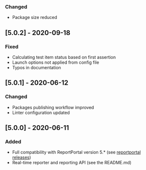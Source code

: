 ### Changed
- Package size reduced

## [5.0.2] - 2020-09-18
### Fixed
- Calculating test item status based on first assertion
- Launch options not applied from config file
- Typos in documentation

## [5.0.1] - 2020-06-12
### Changed
- Packages publishing workflow improved
- Linter configuration updated

## [5.0.0] - 2020-06-11
### Added
- Full compatibility with ReportPortal version 5.* (see [reportportal releases](https://github.com/reportportal/reportportal/releases))
- Real-time reporter and reporting API (see the README.md)
